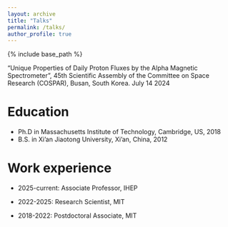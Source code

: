```yaml
---
layout: archive
title: "Talks"
permalink: /talks/
author_profile: true
---
```


{% include base_path %}

“Unique Properties of Daily Proton Fluxes by the Alpha Magnetic Spectrometer”, 45th Scientific Assembly of the Committee on Space Research (COSPAR), Busan, South Korea. July 14 2024

Education
======
* Ph.D in Massachusetts Institute of Technology, Cambridge, US, 2018
* B.S. in Xi’an Jiaotong University, Xi’an, China, 2012

Work experience
======
* 2025-current: Associate Professor, IHEP

* 2022-2025: Research Scientist, MIT 

* 2018-2022: Postdoctoral Associate, MIT 
  

